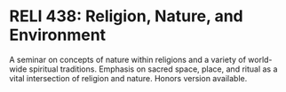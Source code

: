 # RELI 438: Religion, Nature, and Environment

A seminar on concepts of nature within religions and a variety of world-wide spiritual traditions. Emphasis on sacred space, place, and ritual as a vital intersection of religion and nature. Honors version available.